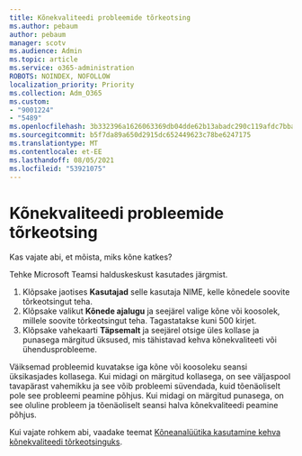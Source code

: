```yaml
---
title: Kõnekvaliteedi probleemide tõrkeotsing
ms.author: pebaum
author: pebaum
manager: scotv
ms.audience: Admin
ms.topic: article
ms.service: o365-administration
ROBOTS: NOINDEX, NOFOLLOW
localization_priority: Priority
ms.collection: Adm_O365
ms.custom:
- "9001224"
- "5489"
ms.openlocfilehash: 3b332396a1626063369db04dde62b13abadc290c119afdc7bba042da21f7bfba
ms.sourcegitcommit: b5f7da89a650d2915dc652449623c78be6247175
ms.translationtype: MT
ms.contentlocale: et-EE
ms.lasthandoff: 08/05/2021
ms.locfileid: "53921075"
---
```

# <a name="troubleshoot-call-quality-problems"></a>Kõnekvaliteedi probleemide tõrkeotsing

Kas vajate abi, et mõista, miks kõne katkes?

Tehke Microsoft Teamsi halduskeskust kasutades järgmist.

1. Klõpsake jaotises **Kasutajad** selle kasutaja NIME, kelle kõnedele soovite tõrkeotsingut teha.
2. Klõpsake valikut **Kõnede ajalugu** ja seejärel valige kõne või koosolek, millele soovite tõrkeotsingut teha. Tagastatakse kuni 500 kirjet.
3. Klõpsake vahekaarti **Täpsemalt** ja seejärel otsige üles kollase ja punasega märgitud üksused, mis tähistavad kehva kõnekvaliteeti või ühendusprobleeme.

Väiksemad probleemid kuvatakse iga kõne või koosoleku seansi üksikasjades kollasega. Kui midagi on märgitud kollasega, on see väljaspool tavapärast vahemikku ja see võib probleemi süvendada, kuid tõenäoliselt pole see probleemi peamine põhjus. Kui midagi on märgitud punasega, on see oluline probleem ja tõenäoliselt seansi halva kõnekvaliteedi peamine põhjus.

Kui vajate rohkem abi, vaadake teemat [Kõneanalüütika kasutamine kehva kõnekvaliteedi tõrkeotsinguks](https://docs.microsoft.com/microsoftteams/use-call-analytics-to-troubleshoot-poor-call-quality#troubleshoot-call-quality-problems-using-call-analytics).
